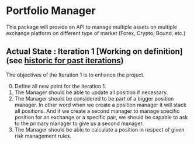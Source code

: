 # Portfolio Manager

This package will provide an API to manage multiple assets on multiple exchange platform on different type of market (Forex, Crypto, Bound, etc.)

## Actual State : Iteration 1 [Working on definition] (see [historic for past iterations](https://github.com/Morgiver/portfolio-manager/blob/main/iterations.md))

The objectives of the Iteration 1 is to enhance the project.

0. Define all new point for the Iteration 1.
1. The Manager should be able to update all position if necessary.
2. The Manager should be considered to be part of a bigger position manager. In other word when we create a position manager it will stack all positions. And if we create a second manager to manage specific position for an exchange or a specific pair, we should be capable to ask to the primary manager to give us a second manager.
3. The Manager should be able to calculate a position in respect of given risk management rules.
